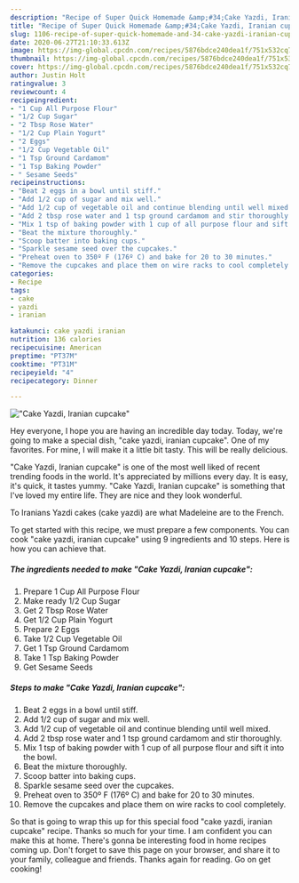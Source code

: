```yaml
---
description: "Recipe of Super Quick Homemade &amp;#34;Cake Yazdi, Iranian cupcake&amp;#34;"
title: "Recipe of Super Quick Homemade &amp;#34;Cake Yazdi, Iranian cupcake&amp;#34;"
slug: 1106-recipe-of-super-quick-homemade-and-34-cake-yazdi-iranian-cupcake-and-34
date: 2020-06-27T21:10:33.613Z
image: https://img-global.cpcdn.com/recipes/5876bdce240dea1f/751x532cq70/cake-yazdi-iranian-cupcake-recipe-main-photo.jpg
thumbnail: https://img-global.cpcdn.com/recipes/5876bdce240dea1f/751x532cq70/cake-yazdi-iranian-cupcake-recipe-main-photo.jpg
cover: https://img-global.cpcdn.com/recipes/5876bdce240dea1f/751x532cq70/cake-yazdi-iranian-cupcake-recipe-main-photo.jpg
author: Justin Holt
ratingvalue: 3
reviewcount: 4
recipeingredient:
- "1 Cup All Purpose Flour"
- "1/2 Cup Sugar"
- "2 Tbsp Rose Water"
- "1/2 Cup Plain Yogurt"
- "2 Eggs"
- "1/2 Cup Vegetable Oil"
- "1 Tsp Ground Cardamom"
- "1 Tsp Baking Powder"
- " Sesame Seeds"
recipeinstructions:
- "Beat 2 eggs in a bowl until stiff."
- "Add 1/2 cup of sugar and mix well."
- "Add 1/2 cup of vegetable oil and continue blending until well mixed."
- "Add 2 tbsp rose water and 1 tsp ground cardamom and stir thoroughly."
- "Mix 1 tsp of baking powder with 1 cup of all purpose flour and sift it into the bowl."
- "Beat the mixture thoroughly."
- "Scoop batter into baking cups."
- "Sparkle sesame seed over the cupcakes."
- "Preheat oven to 350º F (176º C) and bake for 20 to 30 minutes."
- "Remove the cupcakes and place them on wire racks to cool completely."
categories:
- Recipe
tags:
- cake
- yazdi
- iranian

katakunci: cake yazdi iranian 
nutrition: 136 calories
recipecuisine: American
preptime: "PT37M"
cooktime: "PT31M"
recipeyield: "4"
recipecategory: Dinner

---
```



![&#34;Cake Yazdi, Iranian cupcake&#34;](https://img-global.cpcdn.com/recipes/5876bdce240dea1f/751x532cq70/cake-yazdi-iranian-cupcake-recipe-main-photo.jpg)

Hey everyone, I hope you are having an incredible day today. Today, we're going to make a special dish, &#34;cake yazdi, iranian cupcake&#34;. One of my favorites. For mine, I will make it a little bit tasty. This will be really delicious.

&#34;Cake Yazdi, Iranian cupcake&#34; is one of the most well liked of recent trending foods in the world. It's appreciated by millions every day. It is easy, it's quick, it tastes yummy. &#34;Cake Yazdi, Iranian cupcake&#34; is something that I've loved my entire life. They are nice and they look wonderful.

To Iranians Yazdi cakes (cake yazdi) are what Madeleine are to the French.


To get started with this recipe, we must prepare a few components. You can cook &#34;cake yazdi, iranian cupcake&#34; using 9 ingredients and 10 steps. Here is how you can achieve that.

<!--inarticleads1-->

##### The ingredients needed to make &#34;Cake Yazdi, Iranian cupcake&#34;:

1. Prepare 1 Cup All Purpose Flour
1. Make ready 1/2 Cup Sugar
1. Get 2 Tbsp Rose Water
1. Get 1/2 Cup Plain Yogurt
1. Prepare 2 Eggs
1. Take 1/2 Cup Vegetable Oil
1. Get 1 Tsp Ground Cardamom
1. Take 1 Tsp Baking Powder
1. Get  Sesame Seeds




<!--inarticleads2-->

##### Steps to make &#34;Cake Yazdi, Iranian cupcake&#34;:

1. Beat 2 eggs in a bowl until stiff.
1. Add 1/2 cup of sugar and mix well.
1. Add 1/2 cup of vegetable oil and continue blending until well mixed.
1. Add 2 tbsp rose water and 1 tsp ground cardamom and stir thoroughly.
1. Mix 1 tsp of baking powder with 1 cup of all purpose flour and sift it into the bowl.
1. Beat the mixture thoroughly.
1. Scoop batter into baking cups.
1. Sparkle sesame seed over the cupcakes.
1. Preheat oven to 350º F (176º C) and bake for 20 to 30 minutes.
1. Remove the cupcakes and place them on wire racks to cool completely.




So that is going to wrap this up for this special food &#34;cake yazdi, iranian cupcake&#34; recipe. Thanks so much for your time. I am confident you can make this at home. There's gonna be interesting food in home recipes coming up. Don't forget to save this page on your browser, and share it to your family, colleague and friends. Thanks again for reading. Go on get cooking!
